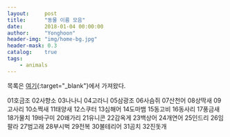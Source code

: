 ```yaml
---
layout:     post
title:      "동물 이름 모음"
date:       2018-01-04 00:00:00
author:     "Yonghoon"
header-img: "img/home-bg.jpg"
header-mask: 0.3
catalog:    true
tags:
    - animals
---
```


목록은 [여기](http://animal.memozee.com/animal/Dic/){:target="_blank"}에서 가져왔다.

01호금조
02사향소
03나나니
04고라니
05삼광조
06사슴쥐
07산천어
08상딱새
09고사리
10소쩍새
11태양새
12스쿠터
13심해어
14도마뱀
15동고비
16동사리
17풍금새
18가물치
19바구미
20왜가리
21유니콘
22감옥게
23백상어
24개연어
25인드리
26임팔라
27범고래
28부시벅
29전복
30불테리어
31곰치
32진돗개